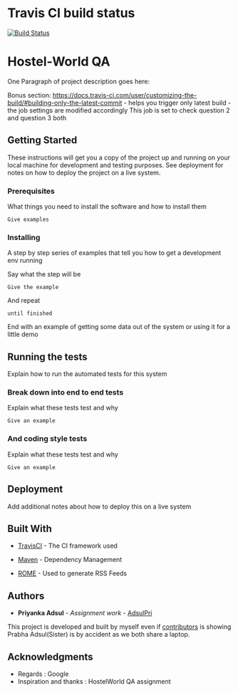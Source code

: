 # Travis CI build status

[![Build Status](https://travis-ci.com/AdsulPri/automationqa.svg?branch=master)](https://travis-ci.com/AdsulPri/automationqa)

# Hostel-World QA

One Paragraph of project description goes here:

Bonus section:
https://docs.travis-ci.com/user/customizing-the-build/#building-only-the-latest-commit - helps you trigger only latest build - the job settings are modified accordingly
This job is set to check question 2 and question 3 both

## Getting Started

These instructions will get you a copy of the project up and running on your local machine for development and testing purposes. See deployment for notes on how to deploy the project on a live system.

### Prerequisites

What things you need to install the software and how to install them

```
Give examples
```

### Installing

A step by step series of examples that tell you how to get a development env running

Say what the step will be

```
Give the example
```

And repeat

```
until finished
```

End with an example of getting some data out of the system or using it for a little demo

## Running the tests

Explain how to run the automated tests for this system

### Break down into end to end tests

Explain what these tests test and why

```
Give an example
```

### And coding style tests

Explain what these tests test and why



```
Give an example
```

## Deployment

Add additional notes about how to deploy this on a live system

## Built With

* [TravisCI](https://travis-ci.com/AdsulPri/automationqa/builds) - The CI framework used

* [Maven](https://maven.apache.org/) - Dependency Management
* [ROME](https://rometools.github.io/rome/) - Used to generate RSS Feeds

## Authors

* **Priyanka Adsul** - *Assignment work* - [AdsulPri](https://github.com/AdsulPri)

This project is developed and built by myself even if [contributors](https://github.com/your/project/contributors) is showing Prabha Adsul(Sister) is by accident as we both share a laptop.


## Acknowledgments

* Regards : Google
* Inspiration and thanks : HostelWorld QA assignment
